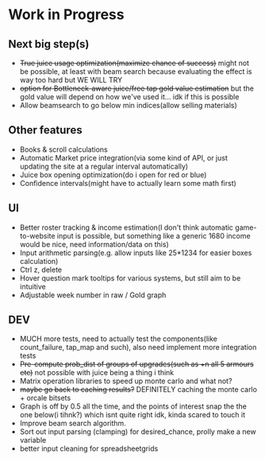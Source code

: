 
# Work in Progress

## Next big step(s)

- ~~True juice usage optimization(maximize chance of success)~~ might not be possible, at least with beam search because evaluating the effect is way too hard but WE WILL TRY
- ~~option for Bottleneck-aware juice/free tap gold value estimation~~ but the gold value will depend on how we've used it... idk if this is possible
- Allow beamsearch to go below min indices(allow selling materials)

## Other features

- Books & scroll calculations
- Automatic Market price integration(via some kind of API, or just updating the site at a regular interval automatically)
- Juice box opening optimization(do i open for red or blue)
- Confidence intervals(might have to actually learn some math first)

## UI

- Better roster tracking & income estimation(I don't think automatic game-to-website input is possible, but something like a generic 1680 income would be nice, need information/data on this)
- Input arithmetic parsing(e.g. allow inputs like 25*1234 for easier boxes calculation)
- Ctrl z, delete
- Hover question mark tooltips for various systems, but still aim to be intuitive
- Adjustable week number in raw / Gold graph

## DEV

- MUCH more tests, need to actually test the components(like count_failure, tap_map and such), also need implement more integration tests
- ~~Pre-compute prob_dist of groups of upgrades(such as +n all 5 armours etc)~~ not possible with juice being a thing i think
- Matrix operation libraries to speed up monte carlo and what not?
- ~~maybe go back to caching results?~~ DEFINITELY caching the monte carlo + orcale bitsets
- Graph is off by 0.5 all the time, and the points of interest snap the the one below(i tihnk?) which isnt quite right idk, kinda scared to touch it
- Improve beam search algorithm.
- Sort out input parsing (clamping) for desired_chance, prolly make a new variable
- better input cleaning for spreadsheetgrids
